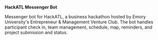 <b>HackATL Messenger Bot </b>
<p> </p>
Messenger bot for HackATL, a business hackathon hosted by Emory University's Entrepreneur & Management Venture Club. The bot handles participant check in, team management, schedule, map, reminders, and project submission and status.
